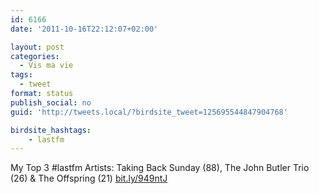 ```yaml
---
id: 6166
date: '2011-10-16T22:12:07+02:00'

layout: post
categories:
  - Vis ma vie
tags:
  - tweet
format: status
publish_social: no
guid: 'http://tweets.local/?birdsite_tweet=125695544847904768'

birdsite_hashtags:
    - lastfm
---
```


My Top 3 #lastfm Artists: Taking Back Sunday (88), The John Butler Trio (26) &amp; The Offspring (21) [bit.ly/949ntJ](http://bit.ly/949ntJ)